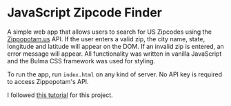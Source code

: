 # JavaScript Zipcode Finder

A simple web app that allows users to search for US Zipcodes using the <a href="http://www.zippopotam.us/">Zippopotam.us</a> API. If the user enters a valid zip, the city name, state, longitude and latitude will appear on the DOM. If an invalid zip is entered, an error message will appear. All functionality was written in vanilla JavaScript and the Bulma CSS framework was used for styling.

To run the app, run `index.html` on any kind of server. No API key is required to access Zippopotam's API.

I followed <a href="https://www.youtube.com/watch?v=K3GfUH7AZKs">this tutorial</a> for this project.